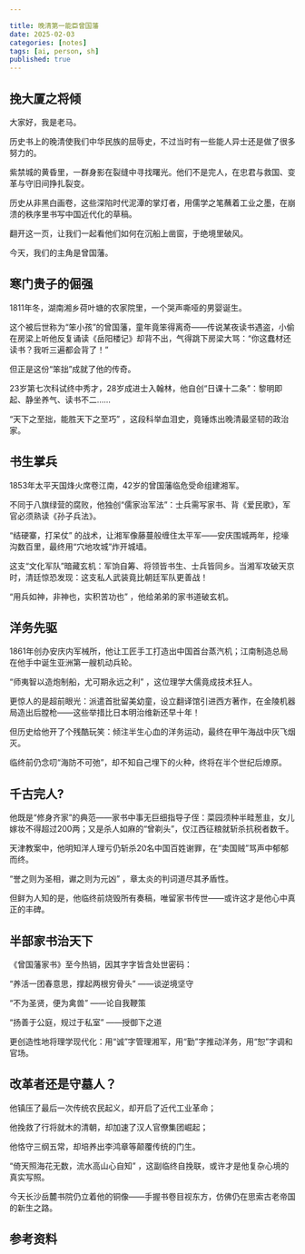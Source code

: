 ```yaml
---

title: 晚清第一能臣曾国藩
date: 2025-02-03 
categories: [notes]
tags: [ai, person, sh]
published: true
---
```


## 挽大厦之将倾

大家好，我是老马。

历史书上的晚清使我们中华民族的屈辱史，不过当时有一些能人异士还是做了很多努力的。

紫禁城的黄昏里，一群身影在裂缝中寻找曙光。他们不是完人，在忠君与救国、变革与守旧间挣扎裂变。

历史从非黑白画卷，这些深陷时代泥潭的掌灯者，用儒学之笔蘸着工业之墨，在崩溃的秩序里书写中国近代化的草稿。

翻开这一页，让我们一起看他们如何在沉船上凿窗，于绝境里破风。

今天，我们的主角是曾国藩。

## 寒门贵子的倔强

1811年冬，湖南湘乡荷叶塘的农家院里，一个哭声嘶哑的男婴诞生。

这个被后世称为“笨小孩”的曾国藩，童年竟笨得离奇——传说某夜读书遇盗，小偷在房梁上听他反复诵读《岳阳楼记》却背不出，气得跳下房梁大骂：“你这蠢材还读书？我听三遍都会背了！”  

但正是这份“笨拙”成就了他的传奇。

23岁第七次科试终中秀才，28岁成进士入翰林，他自创“日课十二条”：黎明即起、静坐养气、读书不二…… 

“天下之至拙，能胜天下之至巧” ，这段科举血泪史，竟锤炼出晚清最坚韧的政治家。  

## 书生掌兵

1853年太平天国烽火席卷江南，42岁的曾国藩临危受命组建湘军。

不同于八旗绿营的腐败，他独创“儒家治军法”：士兵需写家书、背《爱民歌》，军官必须熟读《孙子兵法》。

“结硬寨，打呆仗” 的战术，让湘军像藤蔓般缠住太平军——安庆围城两年，挖壕沟数百里，最终用“穴地攻城”炸开城墙。  

这支“文化军队”暗藏玄机：军饷自筹、将领皆书生、士兵皆同乡。当湘军攻破天京时，清廷惊恐发现：这支私人武装竟比朝廷军队更善战！

“用兵如神，非神也，实积苦功也” ，他给弟弟的家书道破玄机。  

## 洋务先驱

1861年创办安庆内军械所，他让工匠手工打造出中国首台蒸汽机；江南制造总局在他手中诞生亚洲第一艘机动兵轮。

“师夷智以造炮制船，尤可期永远之利” ，这位理学大儒竟成技术狂人。

更惊人的是超前眼光：派遣首批留美幼童，设立翻译馆引进西方著作，在金陵机器局造出后膛枪——这些举措比日本明治维新还早十年！  

但历史给他开了个残酷玩笑：倾注半生心血的洋务运动，最终在甲午海战中灰飞烟灭。

临终前仍念叨“海防不可弛”，却不知自己埋下的火种，终将在半个世纪后燎原。  

## 千古完人?

他既是“修身齐家”的典范——家书中事无巨细指导子侄：菜园须种半畦葱韭，女儿嫁妆不得超过200两；又是杀人如麻的“曾剃头”，仅江西征粮就斩杀抗税者数千。

天津教案中，他明知洋人理亏仍斩杀20名中国百姓谢罪，在“卖国贼”骂声中郁郁而终。  

“誉之则为圣相，谳之则为元凶” ，章太炎的判词道尽其矛盾性。

但鲜为人知的是，他临终前烧毁所有奏稿，唯留家书传世——或许这才是他心中真正的丰碑。  

## 半部家书治天下

《曾国藩家书》至今热销，因其字字皆含处世密码： 

“养活一团春意思，撑起两根穷骨头” ——谈逆境坚守  

“不为圣贤，便为禽兽” ——论自我鞭策  

“扬善于公庭，规过于私室” ——授御下之道  

更创造性地将理学现代化：用“诚”字管理湘军，用“勤”字推动洋务，用“恕”字调和官场。

## 改革者还是守墓人？

他镇压了最后一次传统农民起义，却开启了近代工业革命；  

他挽救了行将就木的清朝，却加速了汉人官僚集团崛起；  

他恪守三纲五常，却培养出李鸿章等颠覆传统的门生。  

“倚天照海花无数，流水高山心自知” ，这副临终自挽联，或许才是他复杂心境的真实写照。

今天长沙岳麓书院仍立着他的铜像——手握书卷目视东方，仿佛仍在思索古老帝国的新生之路。  

## 参考资料


